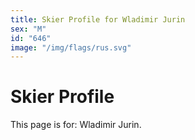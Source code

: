 ```yaml
---
title: Skier Profile for Wladimir Jurin
sex: "M"
id: "646"
image: "/img/flags/rus.svg" 
---
```


# Skier Profile

This page is for: Wladimir Jurin.
    
